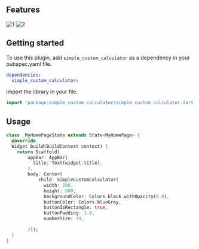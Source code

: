 <!-- 
This README describes the package. If you publish this package to pub.dev,
this README's contents appear on the landing page for your package.

For information about how to write a good package README, see the guide for
[writing package pages](https://dart.dev/guides/libraries/writing-package-pages). 

For general information about developing packages, see the Dart guide for
[creating packages](https://dart.dev/guides/libraries/create-library-packages)
and the Flutter guide for
[developing packages and plugins](https://flutter.dev/developing-packages). 
-->
## Features

![1](https://user-images.githubusercontent.com/54565079/191467636-7eab2ffb-3043-45dd-ab2f-51330c13b916.JPG)
![2](https://user-images.githubusercontent.com/54565079/191467656-04694beb-b710-42ce-8d13-cf5f00f3b96d.JPG)


## Getting started

To use this plugin, add `simple_custom_calculator` as a dependency in your pubspec.yaml file.

```yaml
dependencies:
  simple_custom_calculator:
```

Import the library in your file.
```dart
import 'package:simple_custom_calculator/simple_custom_calculator.dart';
```


## Usage

```dart
class _MyHomePageState extends State<MyHomePage> {
  @override
  Widget build(BuildContext context) {
    return Scaffold(
        appBar: AppBar(
          title: Text(widget.title),
        ),
        body: Center(
            child: SimpleCustomCalculator(
              width: 500,
              height: 600,
              backgroundColor: Colors.black.withOpacity(0.8),
              buttonColor: Colors.blueGrey,
              buttonIsRectangle: true,
              buttonPadding: 3.0,
              numberSize: 39,

        )));
  }
}
```


